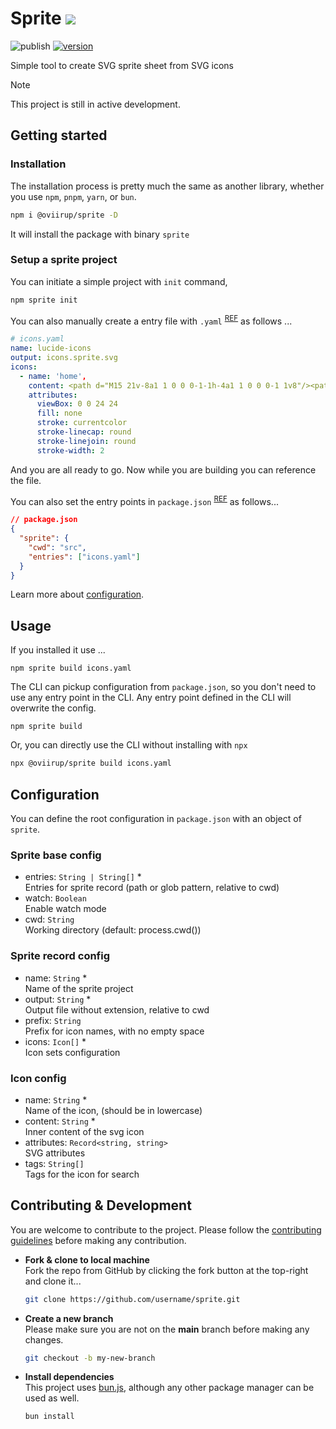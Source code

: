 # Sprite ![](https://img.shields.io/badge/WIP-gold)

![publish](https://github.com/oviirup/sprite/workflows/Publish/badge.svg)
[![version](https://img.shields.io/npm/v/@oviirup/sprite)](https://www.npmjs.com/package/@oviirup/sprite)

Simple tool to create SVG sprite sheet from SVG icons

> [!NOTE]
> This project is still in active development.

## Getting started

### Installation

The installation process is pretty much the same as another library, whether you use `npm`, `pnpm`, `yarn`, or `bun`.

```bash
npm i @oviirup/sprite -D
```

It will install the package with binary `sprite`

### Setup a sprite project

You can initiate a simple project with `init` command,

```bash
npm sprite init
```

You can also manually create a entry file with `.yaml` <sup><a href='#sprite-record-config'>REF</a></sup> as follows ...

```yaml
# icons.yaml
name: lucide-icons
output: icons.sprite.svg
icons:
  - name: 'home',
    content: <path d="M15 21v-8a1 1 0 0 0-1-1h-4a1 1 0 0 0-1 1v8"/><path d="M3 10a2 2 0 0 1 .709-1.528l7-5.999a2 2 0 0 1 2.582 0l7 5.999A2 2 0 0 1 21 10v9a2 2 0 0 1-2 2H5a2 2 0 0 1-2-2z"/>,
    attributes:
      viewBox: 0 0 24 24
      fill: none
      stroke: currentcolor
      stroke-linecap: round
      stroke-linejoin: round
      stroke-width: 2
```

And you are all ready to go. Now while you are building you can reference the file.

You can also set the entry points in `package.json` <sup><a href='#sprite-base-config'>REF</a></sup> as follows...

```json
// package.json
{
  "sprite": {
    "cwd": "src",
    "entries": ["icons.yaml"]
  }
}
```

Learn more about [configuration](#configuration).

## Usage

If you installed it use ...

```
npm sprite build icons.yaml
```

The CLI can pickup configuration from `package.json`, so you don't need to use any entry point in the CLI. Any entry point defined in the CLI will overwrite the config.

```
npm sprite build
```

Or, you can directly use the CLI without installing with `npx`

```bash
npx @oviirup/sprite build icons.yaml
```

## Configuration

You can define the root configuration in `package.json` with an object of `sprite`.

### Sprite base config

- entries: `String | String[]` \*\
  Entries for sprite record (path or glob pattern, relative to cwd)
- watch: `Boolean`\
  Enable watch mode
- cwd: `String`\
  Working directory (default: process.cwd())

### Sprite record config

- name: `String` \*\
  Name of the sprite project
- output: `String` \*\
  Output file without extension, relative to cwd
- prefix: `String`\
  Prefix for icon names, with no empty space
- icons: `Icon[]` \*\
  Icon sets configuration

### Icon config

- name: `String` \*\
  Name of the icon, (should be in lowercase)
- content: `String` \*\
  Inner content of the svg icon
- attributes: `Record<string, string>`\
  SVG attributes
- tags: `String[]`\
  Tags for the icon for search

## Contributing & Development

You are welcome to contribute to the project. Please follow the [contributing guidelines](/.github/contributing.md) before making any contribution.

- **Fork & clone to local machine**\
  Fork the repo from GitHub by clicking the fork button at the top-right and clone it...

  ```bash
  git clone https://github.com/username/sprite.git
  ```

- **Create a new branch**\
  Please make sure you are not on the **main** branch before making any changes.

  ```bash
  git checkout -b my-new-branch
  ```

- **Install dependencies**\
  This project uses [bun.js](https://bun.sh/), although any other package manager can be used as well.
  ```bash
  bun install
  ```
